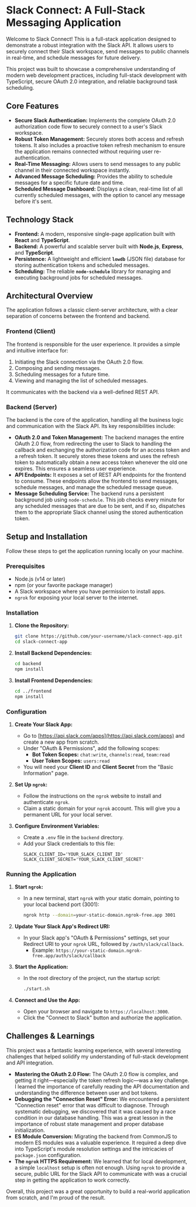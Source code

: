 # Slack Connect: A Full-Stack Messaging Application

Welcome to Slack Connect! This is a full-stack application designed to demonstrate a robust integration with the Slack API. It allows users to securely connect their Slack workspace, send messages to public channels in real-time, and schedule messages for future delivery.

This project was built to showcase a comprehensive understanding of modern web development practices, including full-stack development with TypeScript, secure OAuth 2.0 integration, and reliable background task scheduling.

## Core Features

*   **Secure Slack Authentication:** Implements the complete OAuth 2.0 authorization code flow to securely connect to a user's Slack workspace.
*   **Robust Token Management:** Securely stores both access and refresh tokens. It also includes a proactive token refresh mechanism to ensure the application remains connected without requiring user re-authentication.
*   **Real-Time Messaging:** Allows users to send messages to any public channel in their connected workspace instantly.
*   **Advanced Message Scheduling:** Provides the ability to schedule messages for a specific future date and time.
*   **Scheduled Message Dashboard:** Displays a clean, real-time list of all currently scheduled messages, with the option to cancel any message before it's sent.

## Technology Stack

*   **Frontend:** A modern, responsive single-page application built with **React** and **TypeScript**.
*   **Backend:** A powerful and scalable server built with **Node.js**, **Express**, and **TypeScript**.
*   **Persistence:** A lightweight and efficient **`lowdb`** (JSON file) database for storing authentication tokens and scheduled messages.
*   **Scheduling:** The reliable **`node-schedule`** library for managing and executing background jobs for scheduled messages.

## Architectural Overview

The application follows a classic client-server architecture, with a clear separation of concerns between the frontend and backend.

### Frontend (Client)

The frontend is responsible for the user experience. It provides a simple and intuitive interface for:
1.  Initiating the Slack connection via the OAuth 2.0 flow.
2.  Composing and sending messages.
3.  Scheduling messages for a future time.
4.  Viewing and managing the list of scheduled messages.

It communicates with the backend via a well-defined REST API.

### Backend (Server)

The backend is the core of the application, handling all the business logic and communication with the Slack API. Its key responsibilities include:

*   **OAuth 2.0 and Token Management:** The backend manages the entire OAuth 2.0 flow, from redirecting the user to Slack to handling the callback and exchanging the authorization code for an access token and a refresh token. It securely stores these tokens and uses the refresh token to automatically obtain a new access token whenever the old one expires. This ensures a seamless user experience.
*   **API Endpoints:** It exposes a set of REST API endpoints for the frontend to consume. These endpoints allow the frontend to send messages, schedule messages, and manage the scheduled message queue.
*   **Message Scheduling Service:** The backend runs a persistent background job using `node-schedule`. This job checks every minute for any scheduled messages that are due to be sent, and if so, dispatches them to the appropriate Slack channel using the stored authentication token.

## Setup and Installation

Follow these steps to get the application running locally on your machine.

### Prerequisites

*   Node.js (v14 or later)
*   npm (or your favorite package manager)
*   A Slack workspace where you have permission to install apps.
*   `ngrok` for exposing your local server to the internet.

### Installation

1.  **Clone the Repository:**
    ```bash
    git clone https://github.com/your-username/slack-connect-app.git
    cd slack-connect-app
    ```

2.  **Install Backend Dependencies:**
    ```bash
    cd backend
    npm install
    ```

3.  **Install Frontend Dependencies:**
    ```bash
    cd ../frontend
    npm install
    ```

### Configuration

1.  **Create Your Slack App:**
    *   Go to [https://api.slack.com/apps](https://api.slack.com/apps) and create a new app from scratch.
    *   Under "OAuth & Permissions", add the following scopes:
        *   **Bot Token Scopes:** `chat:write`, `channels:read`, `team:read`
        *   **User Token Scopes:** `users:read`
    *   You will need your **Client ID** and **Client Secret** from the "Basic Information" page.

2.  **Set Up `ngrok`:**
    *   Follow the instructions on the `ngrok` website to install and authenticate `ngrok`.
    *   Claim a static domain for your `ngrok` account. This will give you a permanent URL for your local server.

3.  **Configure Environment Variables:**
    *   Create a `.env` file in the `backend` directory.
    *   Add your Slack credentials to this file:
        ```
        SLACK_CLIENT_ID='YOUR_SLACK_CLIENT_ID'
        SLACK_CLIENT_SECRET='YOUR_SLACK_CLIENT_SECRET'
        ```

### Running the Application

1.  **Start `ngrok`:**
    *   In a new terminal, start `ngrok` with your static domain, pointing to your local backend port (3001):
        ```bash
        ngrok http --domain=your-static-domain.ngrok-free.app 3001
        ```

2.  **Update Your Slack App's Redirect URI:**
    *   In your Slack app's "OAuth & Permissions" settings, set your Redirect URI to your `ngrok` URL, followed by `/auth/slack/callback`.
        *   Example: `https://your-static-domain.ngrok-free.app/auth/slack/callback`

3.  **Start the Application:**
    *   In the root directory of the project, run the startup script:
        ```bash
        ./start.sh
        ```

4.  **Connect and Use the App:**
    *   Open your browser and navigate to `https://localhost:3000`.
    *   Click the "Connect to Slack" button and authorize the application.

## Challenges & Learnings

This project was a fantastic learning experience, with several interesting challenges that helped solidify my understanding of full-stack development and API integration.

*   **Mastering the OAuth 2.0 Flow:** The OAuth 2.0 flow is complex, and getting it right—especially the token refresh logic—was a key challenge. I learned the importance of carefully reading the API documentation and understanding the difference between user and bot tokens.
*   **Debugging the "Connection Reset" Error:** We encountered a persistent "Connection reset" error that was difficult to diagnose. Through systematic debugging, we discovered that it was caused by a race condition in our database handling. This was a great lesson in the importance of robust state management and proper database initialization.
*   **ES Module Conversion:** Migrating the backend from CommonJS to modern ES modules was a valuable experience. It required a deep dive into TypeScript's module resolution settings and the intricacies of `package.json` configuration.
*   **The `ngrok` HTTPS Requirement:** We learned that for local development, a simple `localhost` setup is often not enough. Using `ngrok` to provide a secure, public URL for the Slack API to communicate with was a crucial step in getting the application to work correctly.

Overall, this project was a great opportunity to build a real-world application from scratch, and I'm proud of the result.
